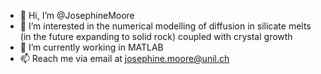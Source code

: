 - 👋 Hi, I’m @JosephineMoore
- 👀 I’m interested in the numerical modelling of diffusion in silicate melts (in the future expanding to solid rock) coupled with crystal growth
- 🌱 I’m currently working in MATLAB
- 📫 Reach me via email at josephine.moore@unil.ch

<!---
JosephineMoore/JosephineMoore is a ✨ special ✨ repository because its `README.md` (this file) appears on your GitHub profile.
You can click the Preview link to take a look at your changes.
--->
